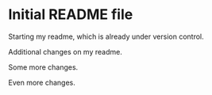 # Initial README file

Starting my readme, which is already under version control.

Additional changes on my readme.

Some more changes.

Even more changes.

